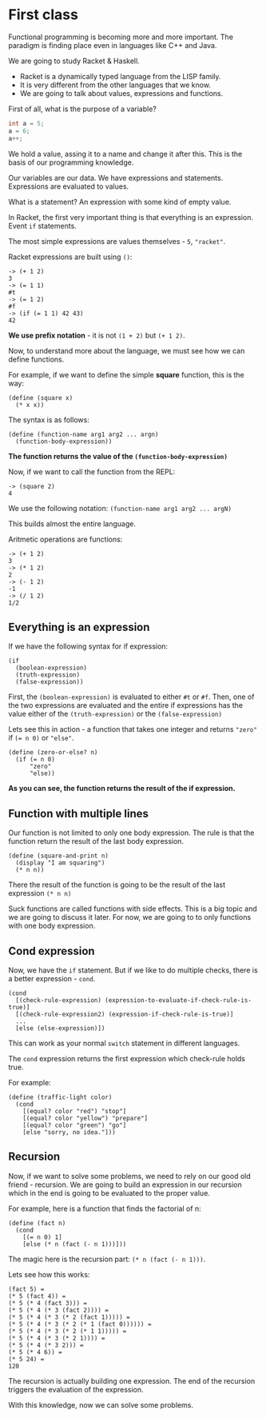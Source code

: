 # First class

Functional programming is becoming more and more important. The paradigm is finding place even in languages like C++ and Java.

We are going to study Racket & Haskell.

* Racket is a dynamically typed language from the LISP family.
* It is very different from the other languages that we know.
* We are going to talk about values, expressions and functions.

First of all, what is the purpose of a variable?

```c++
int a = 5;
a = 6;
a++;
```

We hold a value, assing it to a name and change it after this. This is the basis of our programming knowledge.

Our variables are our data. We have expressions and statements. Expressions are evaluated to values.

What is a statement? An expression with some kind of empty value.

In Racket, the first very important thing is that everything is an expression. Event `if` statements.

The most simple expressions are values themselves - `5`, `"racket"`.

Racket expressions are built using `()`:

```racket
-> (+ 1 2)
3
-> (= 1 1)
#t
-> (= 1 2)
#f
-> (if (= 1 1) 42 43)
42
```

**We use prefix notation** - it is not `(1 + 2)` but `(+ 1 2)`.

Now, to understand more about the language, we must see how we can define functions.

For example, if we want to define the simple **square** function, this is the way:

```racket
(define (square x)
  (* x x))
```

The syntax is as follows:

```racket
(define (function-name arg1 arg2 ... argn)
  (function-body-expression))
```

**The function returns the value of the `(function-body-expression)`**

Now, if we want to call the function from the REPL:

```
-> (square 2)
4
```

We use the following notation: `(function-name arg1 arg2 ... argN)`

This builds almost the entire language.

Aritmetic operations are functions:

```
-> (+ 1 2)
3
-> (* 1 2)
2
-> (- 1 2)
-1
-> (/ 1 2)
1/2
```

## Everything is an expression

If we have the following syntax for if expression:

```racket
(if
  (boolean-expression)
  (truth-expression)
  (false-expression))
```

First, the `(boolean-expression)` is evaluated to either `#t` or `#f`. Then, one of the two expressions are evaluated and the entire if expressions has the value either of the `(truth-expression)` or the `(false-expression)`

Lets see this in action - a function that takes one integer and returns `"zero"` if `(= n 0)` or `"else"`.

```racket
(define (zero-or-else? n)
  (if (= n 0)
      "zero"
      "else))
```

**As you can see, the function returns the result of the if expression.**

## Function with multiple lines

Our function is not limited to only one body expression. The rule is that the function return the result of the last body expression.

```racket
(define (square-and-print n)
  (display "I am squaring")
  (* n n))
```

There the result of the function is going to be the result of the last expression `(* n n)`

Suck functions are called functions with side effects. This is a big topic and we are going to discuss it later. For now, we are going to to only functions with one body expression.

## Cond expression

Now, we have the `if` statement. But if we like to do multiple checks, there is a better expression - `cond`.

```racket
(cond
  [(check-rule-expression) (expression-to-evaluate-if-check-rule-is-true)]
  [(check-rule-expression2) (expression-if-check-rule-is-true)]
  ...
  [else (else-expression)])
```

This can work as your normal `switch` statement in different languages.

The `cond` expression returns the first expression which check-rule holds true.

For example:

```racket
(define (traffic-light color)
  (cond
    [(equal? color "red") "stop"]
    [(equal? color "yellow") "prepare"]
    [(equal? color "green") "go"]
    [else "sorry, no idea."]))
```

## Recursion

Now, if we want to solve some problems, we need to rely on our good old friend - recursion. We are going to build an expression in our recursion which in the end is going to be evaluated to the proper value.

For example, here is a function that finds the factorial of n:

```racket
(define (fact n)
  (cond
    [(= n 0) 1]
    [else (* n (fact (- n 1)))]))
```

The magic here is the recursion part: `(* n (fact (- n 1)))`.

Lets see how this works:

```
(fact 5) =
(* 5 (fact 4)) =
(* 5 (* 4 (fact 3))) =
(* 5 (* 4 (* 3 (fact 2)))) =
(* 5 (* 4 (* 3 (* 2 (fact 1))))) =
(* 5 (* 4 (* 3 (* 2 (* 1 (fact 0)))))) =
(* 5 (* 4 (* 3 (* 2 (* 1 1))))) =
(* 5 (* 4 (* 3 (* 2 1)))) =
(* 5 (* 4 (* 3 2))) =
(* 5 (* 4 6)) =
(* 5 24) =
120
```

The recursion is actually building one expression. The end of the recursion triggers the evaluation of the expression.

With this knowledge, now we can solve some problems.

